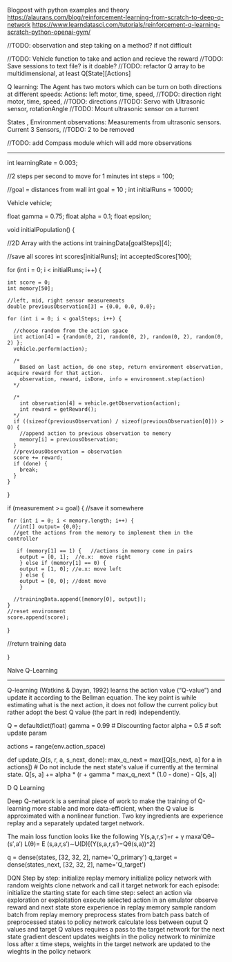 Blogpost with python examples and theory
https://alaurans.com/blog/reinforcement-learning-from-scratch-to-deep-q-network
https://www.learndatasci.com/tutorials/reinforcement-q-learning-scratch-python-openai-gym/


//TODO: observation and step taking on a method? if not difficult

                              
//TODO: Vehicle function to take and action and recieve the reward
//TODO: Save sessions to text file? is it doable?
//TODO: refactor Q array to be multidimensional, at least Q[State][Actions]


Q learning:
The Agent has two motors which can be turn on both directions at different speeds:
Actions:
left motor, time, speed, //TODO: direction
right motor, time, speed, //TODO: directions
//TODO: Servo with Ultrasonic sensor, rotationAngle //TODO: Mount ultrasonic sensor on a turrent

States , Environment observations:
Measurements from ultrasonic sensors. Current 3 Sensors, //TODO: 2 to be removed

//TODO: add Compass module which will add more observations 


--------------------------

int learningRate = 0.003;

//2 steps per second to move for 1 minutes
int steps = 100;

//goal = distances from wall
int goal = 10 ;
int initialRuns = 10000;

Vehicle vehicle;

float gamma = 0.75;
float alpha = 0.1;
float epsilon;

void initialPopulation() {

  //2D Array with the actions
  int trainingData[goalSteps][4];

  //save all scores
  int scores[initialRuns];
  int acceptedScores[100];

  for (int i = 0; i < initialRuns; i++) {

    int score = 0;
    int memory[50];

    //left, mid, right sensor measurements
    double previousObservation[3] = {0.0, 0.0, 0.0};

    for (int i = 0; i < goalSteps; i++) {

      //choose random from the action space
      int action[4] = {random(0, 2), random(0, 2), random(0, 2), random(0, 2) };
      vehicle.perform(action);

      /*
        Based on last action, do one step, return environment observation, acquire reward for that action.
        observation, reward, isDone, info = environment.step(action)
      */

      /*
        int observation[4] = vehicle.getObservation(action);
        int reward = getReward();
      */
      if ((sizeof(previousObservation) / sizeof(previousObservation[0])) > 0) {
        //append action to previous observation to memory
        memory[i] = previousObservation;
      }
      //previousObservation = observation
      score += reward;
      if (done) {
        break;
      }
    }
  }

  if (measurement >= goal) { //save it somewhere
  
    for (int i = 0; i < memory.length; i++) {
      //int[] output= {0,0};
      //get the actions from the memory to implement them in the controller
     
       if (memory[1] == 1) {   //actions in memory come in pairs
        output = [0, 1];  //e.x:  move right
        } else if (memory[1] == 0) {
        output = [1, 0]; //e.x: move left
        } else {
        output = [0, 0]; //dont move
        }

      //trainingData.append([memory[0], output]);
    }
    //reset environment
    score.append(score);
  }

  //return training data

}
 
   Naive Q-Learning
   _______________

   Q-learning (Watkins & Dayan, 1992) learns the action value (“Q-value”) and update it according
   to the Bellman equation. The key point is while estimating what is the next action, it does not follow
   the current policy but rather adopt the best Q value (the part in red) independently.

   Q = defaultdict(float)
  gamma = 0.99  # Discounting factor
  alpha = 0.5  # soft update param

  actions = range(env.action_space)

  def update_Q(s, r, a, s_next, done):
    max_q_next = max([Q[s_next, a] for a in actions])
    # Do not include the next state's value if currently at the terminal state.
    Q[s, a] += alpha * (r + gamma * max_q_next * (1.0 - done) - Q[s, a])

   D Q Learning

   Deep Q-network is a seminal piece of work to make the training of Q-learning more stable and
   more data-efficient, when the Q value is approximated with a nonlinear function. Two key ingredients
   are experience replay and a separately updated target network.

   The main loss function looks like the following
  Y(s,a,r,s′)=r + γ maxa′Qθ−(s′,a′)
  L(θ)= E (s,a,r,s′)∼U(D)[(Y(s,a,r,s′)−Qθ(s,a))^2]


   q = dense(states, [32, 32, 2], name='Q_primary')
  q_target = dense(states_next, [32, 32, 2], name='Q_target')


DQN Step by step: 
initialize replay memory
initialize policy network with random weights
clone network and call it target network
for each episode:
    initialize the starting state
    for each time step:
        select an action
            via exploration or exploitation
        execute selected action in an emulator
        observe reward and next state
        store experience in replay memory
        sample random batch from replay memory
        preprocess states from batch
        pass batch of preprocessed states to policy network
        calculate loss between ouput Q values and target Q values
            requires a pass to the target network for the next state
        gradient descent updates weights in the policy network to minimize loss
            after x time steps, weights in the target network are updated to the wieghts in the policy network
            